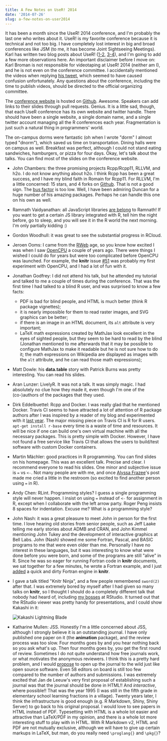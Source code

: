 ```yaml
---
title: A Few Notes on UseR! 2014
date: '2014-07-26'
slug: a-few-notes-on-user2014
---
```


It has been a month since the UseR! 2014 conference, and I'm probably the last one who writes about it. UseR! is my favorite conference because it is technical and not too big. I have completely lost interest in big and broad conferences like JSM (to me, it has become Joint Sightseeing Meetings). Karl has written two blog posts about UseR! ([1-2](http://kbroman.wordpress.com/2014/07/02/2014-user-conference-days-1-2/), [3-4](http://kbroman.wordpress.com/2014/07/21/user-2014-days-3-4/)), and I'm going to add a few more observations here. An important disclaimer before I move on: Karl Broman is not responsible for videotaping at UseR! 2014 (neither am I), and he is not even on the conference committee. I accidentally mentioned the videos when replying [his tweet](https://twitter.com/xieyihui/status/491286793338118144), which seemed to have caused confusion unfortunately. Any questions about the conference, including the time to publish videos, should be directed to the official organizing committee.

The [conference website](http://user2014.stat.ucla.edu/) is hosted on [Github](https://github.com/user2014/user2014.github.io). Awesome. Speakers can add links to their slides through pull requests. Genius. It is a little sad, though, that each UseR conference has its own website and twitter handle. There should have been a single website, a single domain name, and a single twitter account managing all the R conferences each year. Fragmentation is just such a natural thing in programmers' world.

The on-campus dorms were fantastic (oh when I wrote "dorm" I almost typed "dnorm"), which saved us time on transportation. Dining halls were on campus as well. Breakfast was perfect, although I could not stand eating sandwiches, hamburgers, or pizza for four days. Okay, let's talk about the talks. You can find most of the slides on the conference website.

- John Chambers: the three promising projects Rcpp/Rcpp11, RLLVM, and h2o. I do not know anything about h2o. I think Rcpp has been a great success, and I have my blind faith in Romain for Rcpp11. For RLLVM, I'm a little concerned: 15 stars, and 4 forks on [Github](https://github.com/duncantl/Rllvm). That is not a good sign. The [bus factor](https://en.wikipedia.org/wiki/Bus_factor) is too low. Well, I have been admiring Duncan for a huge number of his amazing packages. Perhaps he can handle this one on his own as well.
- Ramnath Vaidyanathan: all JavaScript libraries [are belong](https://en.wikipedia.org/wiki/All_your_base_are_belong_to_us) to Ramnath! If you want to get a certain JS library integrated with R, tell him the night before, go to sleep, and you will see it in the R world the next morning. I'm only partially kidding :)
- Gordon Woodhull: it was great to see the substantial progress in RCloud.
- Jeroen Ooms: I came from the [RWeb](http://users.stat.umn.edu/~geyer/r.html) age, so you know how excited I was when I saw [OpenCPU](https://www.opencpu.org/) a couple of years ago. There were things I wished I could do for years but were too complicated before OpenCPU was launched. For example, the **knitr** issue [#51](https://github.com/yihui/knitr/issues/51) was probably my first experiment with OpenCPU, and I had a lot of fun with it.
- Jonathan Godfrey: I did not attend his talk, but he attended my tutorial and talked to me a couple of times during the conference. That was the first time I had talked to a blind R user, and was surprised to know a few facts:
    - PDF is bad for blind people, and HTML is much better (think R package vignettes);
    - it is nearly impossible for them to read raster images, and SVG graphics can be better;
    - if there is an image in an HTML document, its `alt` attribute is very important;
    - LaTeX math expressions created by MathJax look excellent in the eyes of sighted people, but they seem to be hard to read by the blind (Jonathan mentioned to me afterwards that it may be possible to configure MathJax to make it readable but he is not sure how to do it; the math expressions on Wikipedia are displayed as images with the `alt` attribute, and he can read those math expressions);
- Matt Dowle: his **data.table** story with Patrick Burns was pretty interesting. You can read his slides.
- Aran Lunzer: LivelyR. It was not a talk. It was simply magic. I had absolutely no clue how they made it, even though I'm one of the (co-)authors of the packages that they used.
- Dirk Eddelbuettel: Rcpp and Docker. I was really glad that he mentioned Docker. Travis CI seems to have attracted a lot of attention of R package authors after I was inspired by a reader of my blog and experimented with it [last year](/en/2013/04/travis-ci-general-purpose/). The major missing piece on Travis CI is R for R users. `apt-get install r-base` every time is a waste of time and resources. It will be nice if one can build one's own virtual machine with all the necessary packages. This is pretty simple with Docker. However, I have not found a free service like Travis CI that allows the users to build/test software with custom Docker containers.
- Martin Mächler: good practices in R programming. You can find slides on his homepage. This was an excellent talk. Precise and clear. I recommend everyone to read his slides. One minor and subjective issue is `=` vs `<-`. Not many people are with me, and once [Alyssa Frazee](http://alyssafrazee.com/introducing-R.html)'s post made me cried a little in the restroom (so excited to find another person using `=` in R).
- Andy Chen: RLint. Programming styles? I guess a single programming style will never happen. I insist on using `=` instead of `<-` for assignment in R, except when I collaborate with the left arrow party. Roger Peng insists 8 spaces for indentation. Excuse me? What is a programming style?
- John Nash: it was a great pleasure to meet John in person for the first time. I love hearing old stories from senior people, such as Jeff Laake telling me early stories about ADMB and CRAN, and John Kimmel mentioning John Tukey and the development of interactive graphics at Bell Labs. John (Nash) showed me some Fortran, Pascal, and BASIC programs to me that were even older than me. Personally I have no interest in these languages, but it was interesting to know what were done before you were born, and some of the programs are still "alive" in R. Since he was so eager for running Fortran code in **knitr** documents, we sat together for a few minutes, he wrote a Fortran example, and I just [added](https://github.com/yihui/knitr/commit/7caadc9c33) a quick and dirty Fortran engine in **knitr**.
- I gave a talk titled "Knitr Ninja", and a few people remembered `sword(2)` after that. I was extremely bored by myself after I had given so many talks on **knitr**, so I thought I should do a completely different talk that nobody had heard of, including [my bosses](https://twitter.com/jcheng/status/484758665593749505) at RStudio. It turned out that the RStudio viewer was pretty handy for presentations, and I could show Kakashi in it:

    ![Kakashi Lightning Blade](https://db.yihui.org/imgur/VzrEYWJ.jpg)

- Katharine Mullen: JSS. Honestly I'm a little concerned about JSS, although I strongly believe it is an outstanding journal. I have only published one paper on it (the **animation** package), and the review process was too slow. Four months goes by and you hear nothing back so you ask what's up. Then four months goes by, you get the first round of review. Sometimes I do not quite understand how free journals work, or what motivates the anonymous reviewers. I think this is a pretty hard problem, and I would [propose](/en/2012/03/a-really-fast-statistics-journal/) to open up the journal to the wild just like open source software. Even 58 editors on board is still too few compared to the number of authors and submissions. I was extremely excited that Jan de Leeuw's very first proposal of establishing such a journal was that the journal should be done in HTML!! And _interactive_, where possible!! That was the year 1995 (I was still in the fifth grade in elementary school learning fractions in a village). Twenty years later, I think the infrastructure is good enough (e.g. R Markdown, Shiny, Shiny Server) to go back to his original proposal. I would love to see papers in HTML instead of PDF. Typesetting with HTML is a whole lot easier and attractive than LaTeX/PDF in my opinion, and there is a whole lot more interesting stuff to play with in HTML. With R Markdown v2, HTML and PDF are not mutually exclusive, although we will have to give up certain markups in LaTeX, but man, do you really need `\proglang{}` and `\pkg{}`?

